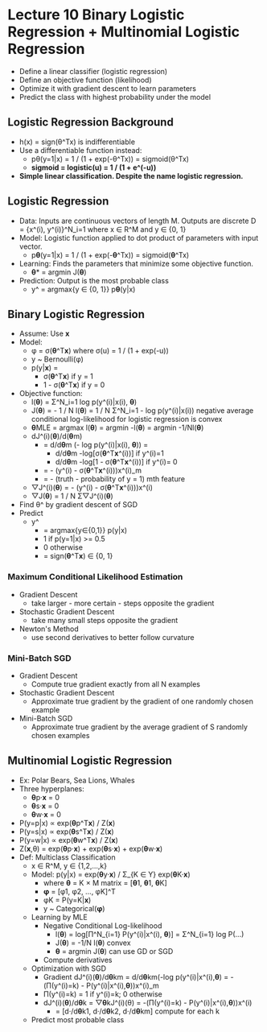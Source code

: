 # Lecture 10 Binary Logistic Regression + Multinomial Logistic Regression

* Define a linear classifier (logistic regression)
* Define an objective function (likelihood)
* Optimize it with gradient descent to learn parameters
* Predict the class with highest probability under the model

## Logistic Regression Background

* h(x) = sign(θ^Tx) is indifferentiable
* Use a differentiable function instead:
  * pθ(y=1|x) = 1 / (1 + exp(-θ^Tx)) = sigmoid(θ^Tx)
  * **sigmoid = logistic(u) = 1 / (1 + e^(-u))**
* **Simple linear classification. Despite the name logistic regression.**

## Logistic Regression

* Data: Inputs are continuous vectors of length M. Outputs are discrete D = {x^(i), y^(i)}^N_i=1 where x ∈ R^M and y ∈ {0, 1}
* Model: Logistic function applied to dot product of parameters with input vector.
  * p**θ**(y=1|x)  = 1 / (1 + exp(-**θ**^Tx)) = sigmoid(**θ**^Tx)
* Learning: Finds the parameters that minimize some objective function.
  * **θ*** = argmin J(**θ**)
* Prediction: Output is the most probable class
  * y^ = argmax{y ∈ {0, 1}} p**θ**(y|x) 

## Binary Logistic Regression

* Assume: Use **x**
* Model:
  * φ = σ(**θ**^T**x**) where σ(u) = 1 / (1 + exp(-u))
  * y ~ Bernoulli(φ)
  * p(y|**x**) =
    * σ(**θ**^T**x**) if y = 1
    * 1 - σ(**θ**^T**x**) if y = 0
* Objective function:
  * l(**θ**) = Σ^N_i=1 log p(y^(i)|x(i), **θ**)
  * J(**θ**) = - 1 / N l(**θ**) = 1 / N  Σ^N_i=1 - log p(y^(i)|x(i)) negative average conditional log-likelihood for logistic regression is convex
  * **θ**MLE = argmax l(**θ**) = argmin -l(**θ**) = argmin -1/Nl(**θ**)
  * dJ^(i)(**θ**)/d(**θ**m)
    * = d/d**θ**m (- log p(y^(i)|x(i), **θ**)) =
      * d/d**θ**m -log[σ(**θ**^T**x**^(i))] if y^(i)=1
      * d/d**θ**m -log[1 - σ(**θ**^T**x**^(i))] if y^(i)= 0
    * = - (y^(i) - σ(**θ**^T**x**^(i)))x^(i)_m
    *  = - (truth - probability of y = 1) mth feature
  * ▽J^(i)(**θ**) = - (y^(i) - σ(**θ**^T**x**^(i)))x^(i)
  * ▽J(**θ**) = 1 / N Σ▽J^(i)(**θ**)
* Find θ^ by gradient descent of SGD
* Predict
  * y^
    * = argmax{y∈{0,1}} p(y|x)
    * 1 if p(y=1|x) >= 0.5
    * 0 otherwise
    * = sign(**θ**^T**x**) ∈ {0, 1}

### Maximum Conditional Likelihood Estimation

* Gradient Descent
  * take larger - more certain - steps opposite the gradient
* Stochastic Gradient Descent
  * take many small steps opposite the gradient
* Newton's Method
  * use second derivatives to better follow curvature

### Mini-Batch SGD

* Gradient Descent
  * Compute true gradient exactly from all N examples
* Stochastic Gradient Descent
  * Approximate true gradient by the gradient of one randomly chosen example
* Mini-Batch SGD
  * Approximate true gradient by the average gradient of S randomly chosen examples

## Multinomial Logistic Regression

* Ex: Polar Bears, Sea Lions, Whales
* Three hyperplanes:
  * **θ**p·**x** = 0
  * **θ**s·**x** = 0
  * **θ**w·**x** = 0
* P(y=p|x) ∝ exp(**θ**p^T**x**) / Z(**x**)
* P(y=s|x) ∝ exp(**θ**s^T**x**) / Z(**x**)
* P(y=w|x) ∝ exp(**θ**w^T**x**) / Z(**x**)
*  Z(**x**,θ) = exp(**θ**p·**x**) + exp(**θ**s·**x**) + exp(**θ**w·**x**)
* Def: Multiclass Classification
  * x ∈ R^M, y ∈ {1,2,...,k}
  * Model: p(y|x)  = exp(**θ**y·**x**) / Σ_{K ∈ Y} exp(**θ**K·**x**)
    * where **θ** = K × M matrix = [**θ**1, **θ**1, **θ**K]
    * **φ** = [φ1, φ2, ..., φK]^T
    * φK = P(y=K|**x**)
    * y ~ Categorical(**φ**)
  * Learning by MLE
    * Negative Conditional Log-likelihood
      * l(**θ**) = log[Π^N\_{i=1} P(y^(i)|x^(i), **θ**)] =  Σ^N_{i=1} log P(...)
      * J(**θ**) = -1/N l(**θ**) convex
      * **θ** = argmin J(**θ**) can use GD or SGD
    * Compute derivatives
  * Optimization with SGD
    * Gradient dJ^(i)(**θ**)/d**θ**km = d/d**θ**km(-log p(y^(i)|x^(i),**θ**) = -(Π(y^(i)=k) - P(y^(i)|x^(i),**θ**))x^(i)_m
    * Π(y^(i)=k) = 1 if y^(i)=k; 0 otherwise
    * dJ^(i)(**θ**)/d**θ**k = ▽**θ**kJ^(i)(θ) =  -(Π(y^(i)=k) - P(y^(i)|x^(i),**θ**))x^(i)
      * = [d·/d**θ**k1, d·/d**θ**k2, d·/d**θ**km] compute for each k
  * Predict most probable class